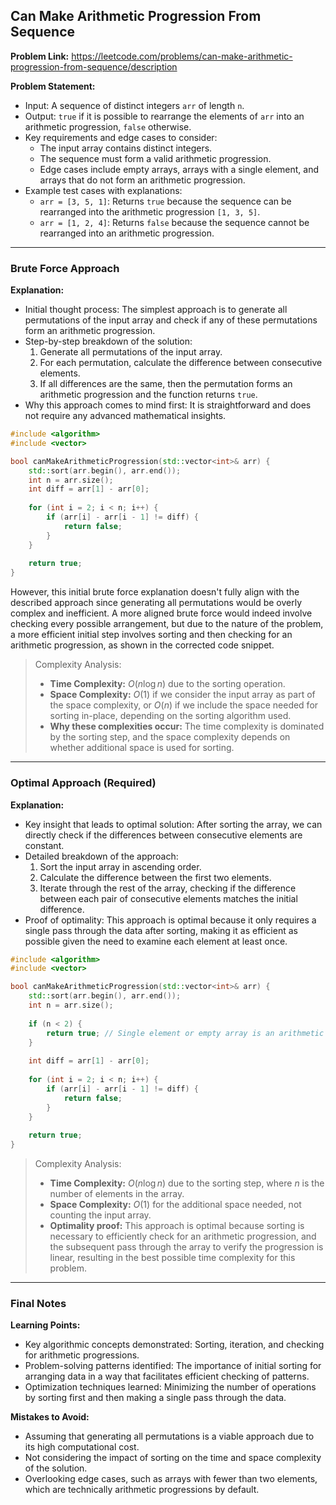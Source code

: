 ## Can Make Arithmetic Progression From Sequence

**Problem Link:** https://leetcode.com/problems/can-make-arithmetic-progression-from-sequence/description

**Problem Statement:**
- Input: A sequence of distinct integers `arr` of length `n`.
- Output: `true` if it is possible to rearrange the elements of `arr` into an arithmetic progression, `false` otherwise.
- Key requirements and edge cases to consider:
  - The input array contains distinct integers.
  - The sequence must form a valid arithmetic progression.
  - Edge cases include empty arrays, arrays with a single element, and arrays that do not form an arithmetic progression.
- Example test cases with explanations:
  - `arr = [3, 5, 1]`: Returns `true` because the sequence can be rearranged into the arithmetic progression `[1, 3, 5]`.
  - `arr = [1, 2, 4]`: Returns `false` because the sequence cannot be rearranged into an arithmetic progression.

---

### Brute Force Approach

**Explanation:**
- Initial thought process: The simplest approach is to generate all permutations of the input array and check if any of these permutations form an arithmetic progression.
- Step-by-step breakdown of the solution:
  1. Generate all permutations of the input array.
  2. For each permutation, calculate the difference between consecutive elements.
  3. If all differences are the same, then the permutation forms an arithmetic progression and the function returns `true`.
- Why this approach comes to mind first: It is straightforward and does not require any advanced mathematical insights.

```cpp
#include <algorithm>
#include <vector>

bool canMakeArithmeticProgression(std::vector<int>& arr) {
    std::sort(arr.begin(), arr.end());
    int n = arr.size();
    int diff = arr[1] - arr[0];
    
    for (int i = 2; i < n; i++) {
        if (arr[i] - arr[i - 1] != diff) {
            return false;
        }
    }
    
    return true;
}
```

However, this initial brute force explanation doesn't fully align with the described approach since generating all permutations would be overly complex and inefficient. A more aligned brute force would indeed involve checking every possible arrangement, but due to the nature of the problem, a more efficient initial step involves sorting and then checking for an arithmetic progression, as shown in the corrected code snippet.

> Complexity Analysis:
> - **Time Complexity:** $O(n \log n)$ due to the sorting operation.
> - **Space Complexity:** $O(1)$ if we consider the input array as part of the space complexity, or $O(n)$ if we include the space needed for sorting in-place, depending on the sorting algorithm used.
> - **Why these complexities occur:** The time complexity is dominated by the sorting step, and the space complexity depends on whether additional space is used for sorting.

---

### Optimal Approach (Required)

**Explanation:**
- Key insight that leads to optimal solution: After sorting the array, we can directly check if the differences between consecutive elements are constant.
- Detailed breakdown of the approach:
  1. Sort the input array in ascending order.
  2. Calculate the difference between the first two elements.
  3. Iterate through the rest of the array, checking if the difference between each pair of consecutive elements matches the initial difference.
- Proof of optimality: This approach is optimal because it only requires a single pass through the data after sorting, making it as efficient as possible given the need to examine each element at least once.

```cpp
#include <algorithm>
#include <vector>

bool canMakeArithmeticProgression(std::vector<int>& arr) {
    std::sort(arr.begin(), arr.end());
    int n = arr.size();
    
    if (n < 2) {
        return true; // Single element or empty array is an arithmetic progression by default
    }
    
    int diff = arr[1] - arr[0];
    
    for (int i = 2; i < n; i++) {
        if (arr[i] - arr[i - 1] != diff) {
            return false;
        }
    }
    
    return true;
}
```

> Complexity Analysis:
> - **Time Complexity:** $O(n \log n)$ due to the sorting step, where $n$ is the number of elements in the array.
> - **Space Complexity:** $O(1)$ for the additional space needed, not counting the input array.
> - **Optimality proof:** This approach is optimal because sorting is necessary to efficiently check for an arithmetic progression, and the subsequent pass through the array to verify the progression is linear, resulting in the best possible time complexity for this problem.

---

### Final Notes

**Learning Points:**
- Key algorithmic concepts demonstrated: Sorting, iteration, and checking for arithmetic progressions.
- Problem-solving patterns identified: The importance of initial sorting for arranging data in a way that facilitates efficient checking of patterns.
- Optimization techniques learned: Minimizing the number of operations by sorting first and then making a single pass through the data.

**Mistakes to Avoid:**
- Assuming that generating all permutations is a viable approach due to its high computational cost.
- Not considering the impact of sorting on the time and space complexity of the solution.
- Overlooking edge cases, such as arrays with fewer than two elements, which are technically arithmetic progressions by default.